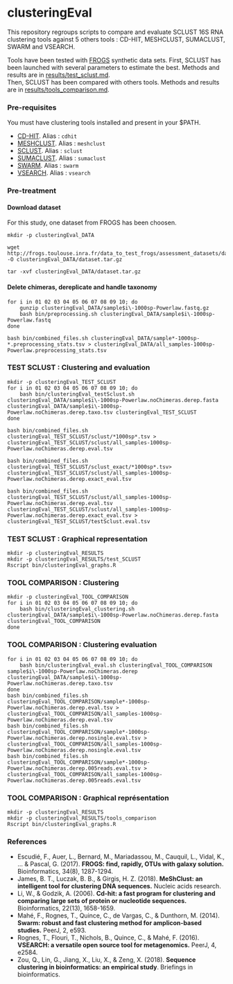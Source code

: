 # clusteringEval

This repository regroups scripts to compare and evaluate SCLUST 16S RNA clustering tools against 5 others tools : CD-HIT, MESHCLUST, SUMACLUST, SWARM and VSEARCH. 

Tools have been tested with [FROGS](http://frogs.toulouse.inra.fr/) synthetic data sets. 
First, SCLUST has been launched with several parameters to estimate the best. Methods and results are in [results/test_sclust.md](results/test_sclust.md).  
Then, SCLUST has been compared with others tools. Methods and results are in [results/tools_comparison.md](results/tools_comparison.md). 

### Pre-requisites 
You must have clustering tools installed and present in your $PATH. 
* [CD-HIT](http://weizhongli-lab.org/cd-hit/). Alias : `cdhit`
* [MESHCLUST](https://github.com/TulsaBioinformaticsToolsmith/MeShClust). Alias : `meshclust`
* [SCLUST](https://projets.isima.fr/sclust/Expe.html). Alias : `sclust`
* [SUMACLUST](https://git.metabarcoding.org/obitools/sumaclust/wikis/home). Alias : `sumaclust` 
* [SWARM](https://github.com/torognes/swarm). Alias : `swarm`
* [VSEARCH](https://github.com/torognes/vsearch). Alias : `vsearch`

### Pre-treatment 

#### Download dataset 
For this study, one dataset from FROGS has been choosen. 
```
mkdir -p clusteringEval_DATA 

wget http://frogs.toulouse.inra.fr/data_to_test_frogs/assessment_datasets/datasets_silva/1000sp/dataset_1/V4V4/powerlaw/dataset.tar.gz -O clusteringEval_DATA/dataset.tar.gz 

tar -xvf clusteringEval_DATA/dataset.tar.gz  
```

#### Delete chimeras, dereplicate and handle taxonomy 
```
for i in 01 02 03 04 05 06 07 08 09 10; do 
	gunzip clusteringEval_DATA/sample$i\-1000sp-Powerlaw.fastq.gz 
	bash bin/preprocessing.sh clusteringEval_DATA/sample$i\-1000sp-Powerlaw.fastq
done 

bash bin/combined_files.sh clusteringEval_DATA/sample*-1000sp-*.preprocessing_stats.tsv > clusteringEval_DATA/all_samples-1000sp-Powerlaw.preprocessing_stats.tsv
```

### TEST SCLUST : Clustering and evaluation 

```
mkdir -p clusteringEval_TEST_SCLUST
for i in 01 02 03 04 05 06 07 08 09 10; do 
	bash bin/clusteringEval_testSclust.sh clusteringEval_DATA/sample$i\-1000sp-Powerlaw.noChimeras.derep.fasta clusteringEval_DATA/sample$i\-1000sp-Powerlaw.noChimeras.derep.taxo.tsv clusteringEval_TEST_SCLUST
done 

bash bin/combined_files.sh clusteringEval_TEST_SCLUST/sclust/*1000sp*.tsv > clusteringEval_TEST_SCLUST/sclust/all_samples-1000sp-Powerlaw.noChimeras.derep.eval.tsv 

bash bin/combined_files.sh clusteringEval_TEST_SCLUST/sclust_exact/*1000sp*.tsv> 
clusteringEval_TEST_SCLUST/sclust/all_samples-1000sp-Powerlaw.noChimeras.derep.exact_eval.tsv 

bash bin/combined_files.sh clusteringEval_TEST_SCLUST/sclust/all_samples-1000sp-Powerlaw.noChimeras.derep.eval.tsv clusteringEval_TEST_SCLUST/sclust/all_samples-1000sp-Powerlaw.noChimeras.derep.exact_eval.tsv > clusteringEval_TEST_SCLUST/testSclust.eval.tsv
```

### TEST SCLUST : Graphical representation 
```
mkdir -p clusteringEval_RESULTS 
mkdir -p clusteringEval_RESULTS/test_SCLUST
Rscript bin/clusteringEval_graphs.R
```

### TOOL COMPARISON : Clustering 

```
mkdir -p clusteringEval_TOOL_COMPARISON
for i in 01 02 03 04 05 06 07 08 09 10; do 
	bash bin/clusteringEval_clustering.sh clusteringEval_DATA/sample$i\-1000sp-Powerlaw.noChimeras.derep.fasta clusteringEval_TOOL_COMPARISON
done 
```

### TOOL COMPARISON : Clustering evaluation 

```
for i in 01 02 03 04 05 06 07 08 09 10; do 
	bash bin/clusteringEval_eval.sh clusteringEval_TOOL_COMPARISON sample$i\-1000sp-Powerlaw.noChimeras.derep clusteringEval_DATA/sample$i\-1000sp-Powerlaw.noChimeras.derep.taxo.tsv 
done 
bash bin/combined_files.sh clusteringEval_TOOL_COMPARISON/sample*-1000sp-Powerlaw.noChimeras.derep.eval.tsv > clusteringEval_TOOL_COMPARISON/all_samples-1000sp-Powerlaw.noChimeras.derep.eval.tsv
bash bin/combined_files.sh clusteringEval_TOOL_COMPARISON/sample*-1000sp-Powerlaw.noChimeras.derep.nosingle.eval.tsv > clusteringEval_TOOL_COMPARISON/all_samples-1000sp-Powerlaw.noChimeras.derep.nosingle.eval.tsv
bash bin/combined_files.sh clusteringEval_TOOL_COMPARISON/sample*-1000sp-Powerlaw.noChimeras.derep.005reads.eval.tsv > clusteringEval_TOOL_COMPARISON/all_samples-1000sp-Powerlaw.noChimeras.derep.005reads.eval.tsv
```

### TOOL COMPARISON : Graphical représentation 

```
mkdir -p clusteringEval_RESULTS
mkdir -p clusteringEval_RESULTS/tools_comparison 
Rscript bin/clusteringEval_graphs.R 
```


### References 
* Escudié, F., Auer, L., Bernard, M., Mariadassou, M., Cauquil, L., Vidal, K., ... & Pascal, G. (2017). **FROGS: find, rapidly, OTUs with galaxy solution.** Bioinformatics, 34(8), 1287-1294.
* James, B. T., Luczak, B. B., & Girgis, H. Z. (2018). **MeShClust: an intelligent tool for clustering DNA sequences.** Nucleic acids research.
* Li, W., & Godzik, A. (2006). **Cd-hit: a fast program for clustering and comparing large sets of protein or nucleotide sequences.** Bioinformatics, 22(13), 1658-1659.  
* Mahé, F., Rognes, T., Quince, C., de Vargas, C., & Dunthorn, M. (2014). **Swarm: robust and fast clustering method for amplicon-based studies.** PeerJ, 2, e593.  
* Rognes, T., Flouri, T., Nichols, B., Quince, C., & Mahé, F. (2016). **VSEARCH: a versatile open source tool for metagenomics.** PeerJ, 4, e2584.  
* Zou, Q., Lin, G., Jiang, X., Liu, X., & Zeng, X. (2018). **Sequence clustering in bioinformatics: an empirical study**. Briefings in bioinformatics. 





 
